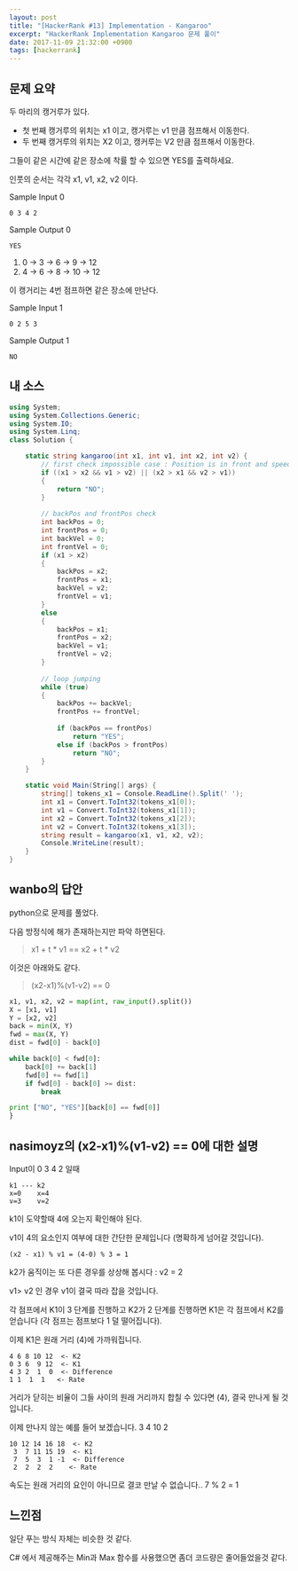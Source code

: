 ```yaml
---
layout: post
title: "[HackerRank #13] Implementation - Kangaroo"
excerpt: "HackerRank Implementation Kangaroo 문제 풀이"
date: 2017-11-09 21:32:00 +0900
tags: [hackerrank]
---
```


## 문제 요약

두 마리의 캥거루가 있다.

- 첫 번째 캥거루의 위치는 x1 이고, 캥거루는 v1 만큼 점프해서 이동한다.
- 두 번째 캥거루의 위치는 X2 이고, 캥커루는 V2 만큼 점프해서 이동한다.

그들이 같은 시간에 같은 장소에 착률 할 수 있으면 YES를 출력하세요.

인풋의 순서는 각각 x1, v1, x2, v2 이다.

Sample Input 0
```
0 3 4 2
```

Sample Output 0
```
YES
```

1. 0 -> 3 -> 6 -> 9 -> 12
2. 4 -> 6 -> 8 -> 10 -> 12

이 캥거리는 4번 점프하면 같은 장소에 만난다.

Sample Input 1
```
0 2 5 3
```

Sample Output 1
```
NO
```

## 내 소스

```csharp
using System;
using System.Collections.Generic;
using System.IO;
using System.Linq;
class Solution {

    static string kangaroo(int x1, int v1, int x2, int v2) {        
        // first check impossible case : Position is in front and speed is faster
        if ((x1 > x2 && v1 > v2) || (x2 > x1 && v2 > v1))
        {
            return "NO";
        }
        
        // backPos and frontPos check
        int backPos = 0;
        int frontPos = 0;
        int backVel = 0;
        int frontVel = 0;
        if (x1 > x2)
        {
            backPos = x2;            
            frontPos = x1;
            backVel = v2;
            frontVel = v1;
        }
        else
        {            
            backPos = x1;
            frontPos = x2;            
            backVel = v1;
            frontVel = v2;
        }
        
        // loop jumping
        while (true)
        {
            backPos += backVel;
            frontPos += frontVel;
            
            if (backPos == frontPos)
                return "YES";
            else if (backPos > frontPos)
                return "NO";
        }
    }

    static void Main(String[] args) {
        string[] tokens_x1 = Console.ReadLine().Split(' ');
        int x1 = Convert.ToInt32(tokens_x1[0]);
        int v1 = Convert.ToInt32(tokens_x1[1]);
        int x2 = Convert.ToInt32(tokens_x1[2]);
        int v2 = Convert.ToInt32(tokens_x1[3]);
        string result = kangaroo(x1, v1, x2, v2);
        Console.WriteLine(result);
    }
}
```

## wanbo의 답안

python으로 문제를 풀었다.

다음 방정식에 해가 존재하는지만 파악 하면된다.

> x1 + t * v1 == x2 + t * v2

이것은 아래와도 같다.

> (x2-x1)%(v1-v2) == 0

```python
x1, v1, x2, v2 = map(int, raw_input().split())
X = [x1, v1]
Y = [x2, v2]
back = min(X, Y)
fwd = max(X, Y)
dist = fwd[0] - back[0]

while back[0] < fwd[0]:
    back[0] += back[1]
    fwd[0] += fwd[1]
    if fwd[0] - back[0] >= dist:
        break

print ["NO", "YES"][back[0] == fwd[0]]
}
```

## nasimoyz의 (x2-x1)%(v1-v2) == 0에 대한 설명


Input이 0 3 4 2 일때

```
k1 --- k2
x=0    x=4
v=3    v=2
``` 

k1이 도약할때 4에 오는지 확인해야 된다.

v1이 4의 요소인지 여부에 대한 간단한 문제입니다 (명확하게 넘어갈 것입니다).

```
(x2 - x1) % v1 = (4-0) % 3 = 1
```

k2가 움직이는 또 다른 경우를 상상해 봅시다 : v2 = 2

v1> v2 인 경우 v1이 결국 따라 잡을 것입니다. 

각 점프에서 K1이 3 단계를 진행하고 K2가 2 단계를 진행하면 K1은 각 점프에서 K2를 얻습니다 (각 점프는 점프보다 1 덜 떨어집니다).

이제 K1은 원래 거리 (4)에 가까워집니다.

```
4 6 8 10 12  <- K2
0 3 6  9 12  <- K1
4 3 2  1  0  <- Difference
1 1  1  1   <- Rate
```

거리가 닫히는 비율이 그들 사이의 원래 거리까지 합칠 수 있다면 (4), 결국 만나게 될 것입니다.

이제 만나지 않는 예를 들어 보겠습니다. 3 4 10 2

```
10 12 14 16 18  <- K2
 3  7 11 15 19  <- K1
 7  5  3  1 -1  <- Difference
 2  2  2  2    <- Rate
```

속도는 원래 거리의 요인이 아니므로 결코 만날 수 없습니다.. 7 % 2 = 1

## 느낀점

일단 푸는 방식 자체는 비슷한 것 같다.

C# 에서 제공해주는 Min과 Max 함수를 사용했으면 좀더 코드량은 줄어들었을것 같다.